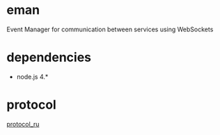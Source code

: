 # eman

Event Manager for communication between services using WebSockets

# dependencies

- node.js 4.*


# protocol

[protocol_ru](/docs/protocol_ru.md)
